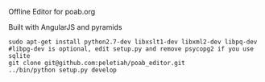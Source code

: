Offline Editor for poab.org

Built with AngularJS and pyramids

    sudo apt-get install python2.7-dev libxslt1-dev libxml2-dev libpq-dev 
    #libpg-dev is optional, edit setup.py and remove psycopg2 if you use sqlite
    git clone git@github.com:peletiah/poab_editor.git
    ../bin/python setup.py develop

